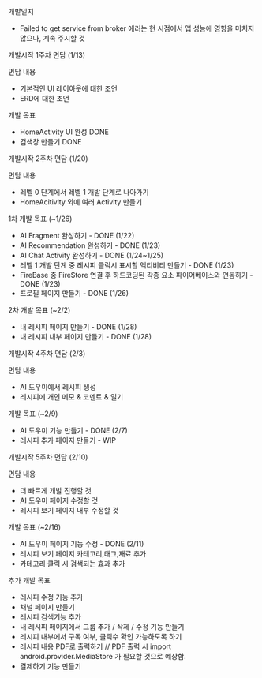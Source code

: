 
개발일지 
- Failed to get service from broker 에러는 현 시점에서 앱 성능에 영향을 미치지 않으나, 계속 주시할 것

개발시작 1주차 면담 (1/13)

면담 내용
- 기본적인 UI 레이아웃에 대한 조언 
- ERD에 대한 조언

개발 목표
- HomeActivity UI 완성 DONE
- 검색창 만들기 DONE

개발시작 2주차 면담 (1/20)

면담 내용
- 레벨 0 단계에서 레벨 1 개발 단계로 나아가기
- HomeAcitivity 외에 여러 Activity 만들기

1차 개발 목표 (~1/26)
- AI Fragment 완성하기 - DONE (1/22)
- AI Recommendation 완성하기 - DONE (1/23)
- AI Chat Activity 완성하기 - DONE (1/24~1/25)
- 레벨 1 개발 단계 중 레시피 클릭시 표시할 액티비티 만들기 - DONE (1/23)
- FireBase 중 FireStore 연결 후 하드코딩된 각종 요소 파이어베이스와 연동하기 - DONE (1/23)
- 프로필 페이지 만들기 - DONE (1/26)

2차 개발 목표 (~2/2) 
- 내 레시피 페이지 만들기 - DONE (1/28) 
- 내 레시피 내부 페이지 만들기 - DONE (1/28)

개발시작 4주차 면담 (2/3)

면담 내용
- AI 도우미에서 레시피 생성
- 레시피에 개인 메모 & 코멘트 & 일기

개발 목표 (~2/9)
- AI 도우미 기능 만들기 - DONE (2/7)
- 레시피 추가 페이지 만들기 - WIP 

개발시작 5주차 면담 (2/10)

면담 내용
- 더 빠르게 개발 진행할 것
- AI 도우미 페이지 수정할 것
- 레시피 보기 페이지 내부 수정할 것

개발 목표 (~2/16)
- AI 도우미 페이지 기능 수정 - DONE (2/11)
- 레시피 보기 페이지 카테고리,태그,재료 추가
- 카테고리 클릭 시 검색되는 효과 추가

추가 개발 목표
- 레시피 수정 기능 추가
- 채널 페이지 만들기
- 레시피 검색기능 추가
- 내 레시피 페이지에서 그룹 추가 / 삭제 / 수정 기능 만들기
- 레시피 내부에서 구독 여부, 클릭수 확인 가능하도록 하기
- 레시피 내용 PDF로 출력하기 // PDF 출력 시 import android.provider.MediaStore 가 필요할 것으로 예상함.
- 결제하기 기능 만들기